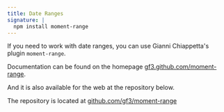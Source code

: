 ```yaml
---
title: Date Ranges
signature: |
  npm install moment-range
---
```



If you need to work with date ranges, you can use Gianni Chiappetta's plugin `moment-range`.

Documentation can be found on the homepage [gf3.github.com/moment-range](http://gf3.github.com/moment-range/).

And it is also available for the web at the repository below.

The repository is located at [github.com/gf3/moment-range](https://github.com/gf3/moment-range)
